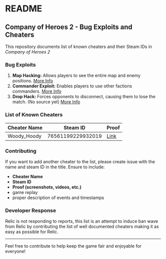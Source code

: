 # README

## Company of Heroes 2 - Bug Exploits and Cheaters

This repository documents list of known cheaters and their Steam IDs in *Company of Heroes 2* 

### Bug Exploits

1. **Map Hacking:** Allows players to see the entire map and enemy positions. [More Info](https://www.unknowncheats.me/forum/other-mmorpg-and-strategy/472523-company-heroes-2-sp-mp-tools.html)
2. **Commander Exploit:** Enables players to use other factions commanders. [More Info](https://youtu.be/2agdO5bnw_A)
3. **Drop Hack:** Forces opponents to disconnect, causing them to lose the match. (No source yet)
 [More Info](https://youtu.be/B-8BJXBpL78)

### List of Known Cheaters

| Cheater Name | Steam ID         | Proof |
|--------------|------------------|-------|
| Woody_Hoody     | 76561199229932019 | [Link](https://github.com/aliakbarazizi/cheaters-coh2/pull/1) |

### Contributing

If you want to add another cheater to the list, please create issue with the name and steam ID in the title. Ensure to include:
- **Cheater Name**
- **Steam ID**
- **Proof (screenshots, videos, etc.)**
- game replay
- proper description of events and timestamps

### Developer Response

Relic is not responding to reports, this list is an attempt to induce ban wave from Relic by contributing the list of well documented cheaters making it as easy as possible for Relic.

---

Feel free to contribute to help keep the game fair and enjoyable for everyone!
